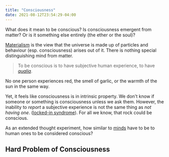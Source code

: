 ```yaml
---
title: "Consciousness"
date: 2021-08-12T23:54:29-04:00
---
```


What does it mean to be conscious? Is consciousness emergent from matter? Or is it something else entirely (the ether or the soul)?

[Materialism](thoughts/mind-body-problem.md) is the view that the universe is made up of particles and behaviour (esp. consciousness) arises out of it. There is nothing special distinguishing mind from matter.

> To be conscious is to have subjective human experience, to have *[qualia](thoughts/qualia.md)*.

No one person experiences red, the smell of garlic, or the warmth of the sun in the same way.

Yet, it feels like consciousness is in intrinsic property. We don't know if someone or something is consciousness unless we ask them. However, the inability to _report_ a subjective experience is not the same thing as _not having one_. ([locked-in syndrome](https://en.wikipedia.org/wiki/Locked-in_syndrome)). For all we know, that rock could be conscious.

As an extended thought experiment, how similar to [minds](thoughts/mind-design.md) have to be to human ones to be considered conscious?

## Hard Problem of Consciousness
